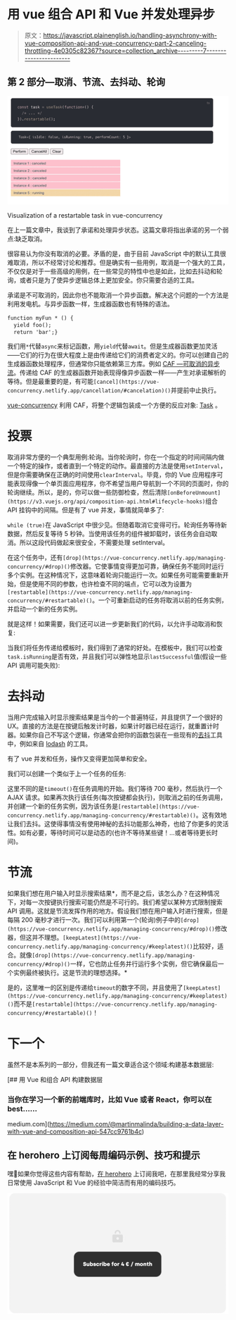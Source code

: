 # 用 vue 组合 API 和 Vue 并发处理异步

> 原文：<https://javascript.plainenglish.io/handling-asynchrony-with-vue-composition-api-and-vue-concurrency-part-2-canceling-throttling-4e0305c82367?source=collection_archive---------7----------------------->

## 第 2 部分—取消、节流、去抖动、轮询

![](img/48372c36c4ecedf4158bb8bed724e997.png)

Visualization of a restartable task in vue-concurrency

在上一篇文章中，我谈到了承诺和处理异步状态。这篇文章将指出承诺的另一个弱点:缺乏取消。

很容易认为你没有取消的必要。矛盾的是，由于目前 JavaScript 中的默认工具很难取消，所以不经常讨论和推荐。但是确实有一些用例，取消是一个强大的工具，不仅仅是对于一些高级的用例，在一些常见的特性中也是如此，比如去抖动和轮询，或者只是为了使异步逻辑总体上更加安全。你只需要合适的工具。

承诺是不可取消的，因此你也不能取消一个异步函数。解决这个问题的一个方法是利用发电机。与异步函数一样，生成器函数也有特殊的语法。

```
function myFun * () {
  yield foo();
  return 'bar';}
```

我们用`*`代替`async`来标记函数，用`yield`代替`await`。但是生成器函数更加灵活——它们的行为在很大程度上是由传递给它们的消费者定义的。你可以创建自己的生成器函数处理程序，但通常你只能依赖第三方库。例如 [CAF —可取消的异步流](https://github.com/getify/CAF)。传递给 CAF 的生成器函数开始表现得像异步函数一样——产生对承诺解析的等待。但是最重要的是，有可能`[cancel](https://vue-concurrency.netlify.app/cancellation/#cancelation)()`并提前中止执行。

[vue-concurrency](https://github.com/MartinMalinda/vue-concurrency) 利用 CAF，将整个逻辑包装成一个方便的反应对象: [Task](https://vue-concurrency.netlify.app/task-state/) 。

# 投票

取消非常方便的一个典型用例:轮询。当你轮询时，你在一个指定的时间间隔内做一个特定的操作，或者直到一个特定的动作。最直接的方法是使用`setInterval`，但是你需要确保在正确的时间使用`clearInterval`。毕竟，你的 Vue 应用程序可能表现得像一个单页面应用程序，你不希望当用户导航到一个不同的页面时，你的轮询继续。所以，是的，你可以做一些防御检查，然后清除`[onBeforeUnmount](https://v3.vuejs.org/api/composition-api.html#lifecycle-hooks)`组合 API 挂钩中的间隔。但是有了 vue 并发，事情就简单多了:

`while (true)`在 JavaScript 中很少见。但随着取消它变得可行。轮询任务等待新数据，然后反复等待 5 秒钟。当使用该任务的组件被卸载时，该任务会自动取消。所以这段代码做起来很安全，不需要处理 setInterval。

在这个任务中，还有`[drop](https://vue-concurrency.netlify.app/managing-concurrency/#drop)()`修改器。它使事情变得更加可靠，确保任务不能同时运行多个实例。在这种情况下，这意味着轮询只能运行一次。如果任务可能需要重新开始，但是使用不同的参数，也许检查不同的端点，它可以改为设置为`[restartable](https://vue-concurrency.netlify.app/managing-concurrency/#restartable)()`。一个可重新启动的任务将取消以前的任务实例，并启动一个新的任务实例。

就是这样！如果需要，我们还可以进一步更新我们的代码，以允许手动取消和恢复:

当我们将任务传递给模板时，我们得到了通常的好处。在模板中，我们可以检查`task.isRunning`是否有效，并且我们可以弹性地显示`lastSuccessful`值(假设一些 API 调用可能失败):

# 去抖动

当用户完成输入时显示搜索结果是当今的一个普遍特征，并且提供了一个很好的 UX。直接的方法是在按键后触发计时器，如果计时器已经在运行，就重置计时器。如果你自己不写这个逻辑，你通常会把你的函数包装在一些现有的[去抖](https://lodash.com/docs/4.17.15#debounce)工具中，例如来自 [lodash](https://lodash.com/docs/4.17.15#debounce) 的工具。

有了 vue 并发和任务，操作又变得更加简单和安全。

我们可以创建一个类似于上一个任务的任务:

这里不同的是`timeout()`在任务调用的开始。我们等待 700 毫秒，然后执行一个 AJAX 请求。如果再次执行该任务(每次按键都会执行)，则取消之前的任务调用，并创建一个新的任务实例，因为该任务是`[restartable](https://vue-concurrency.netlify.app/managing-concurrency/#restartable)()`。这有效地让我们去抖。这使得事情没有使用神秘的去抖功能那么神奇，也给了你更多的灵活性。如有必要，等待时间可以是动态的(也许不等待某些键！…或者等待更长时间)。

# 节流

如果我们想在用户输入时显示搜索结果*，而不是之后，该怎么办？在这种情况下，对每一次按键执行搜索可能仍然是不可行的。我们希望以某种方式限制搜索 API 调用。这就是节流发挥作用的地方。假设我们想在用户输入时进行搜索，但是每隔 200 毫秒才进行一次。我们可以利用第一个(轮询)例子中的`[drop](https://vue-concurrency.netlify.app/managing-concurrency/#drop)()`修改器，但这并不理想。`[keepLatest](https://vue-concurrency.netlify.app/managing-concurrency/#keeplatest)()`比较好，适合。就像`[drop](https://vue-concurrency.netlify.app/managing-concurrency/#drop)()`一样，它也防止任务并行运行多个实例，但它确保最后一个实例最终被执行。这是节流的理想选择。*

是的，这里唯一的区别是传递给`timeout`的数字不同，并且使用了`[keepLatest](https://vue-concurrency.netlify.app/managing-concurrency/#keeplatest)()`而不是`[restartable](https://vue-concurrency.netlify.app/managing-concurrency/#restartable)()`！

# 下一个

虽然不是本系列的一部分，但我还有一篇文章适合这个领域:构建基本数据层:

 [## 用 Vue 和组合 API 构建数据层

### 当你在学习一个新的前端库时，比如 Vue 或者 React，你可以在 best……

medium.com](https://medium.com/@martinmalinda/building-a-data-layer-with-vue-and-composition-api-547cc9761b4c) 

## 在 herohero 上订阅每周编码示例、技巧和提示

嘿👋如果你觉得这些内容有帮助，[在 herohero](https://herohero.co/martin) 上订阅我吧，在那里我经常分享我日常使用 JavaScript 和 Vue 的经验中简洁而有用的编码技巧。

[![](img/19339e390e1513a8a73f83e1ec1036a2.png)](https://herohero.co/martin)